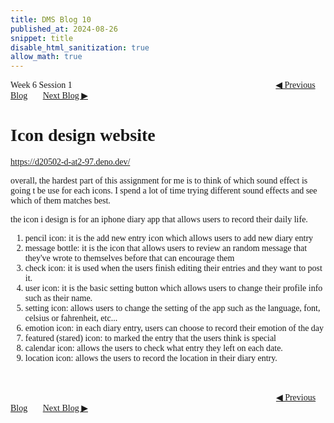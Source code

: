 ```yaml
---
title: DMS Blog 10
published_at: 2024-08-26
snippet: title
disable_html_sanitization: true
allow_math: true
---
```

<font face="Times New Roman">
Week 6 Session 1
<a href="https://d20502-d-dms1-blog-38.deno.dev/ninth-blog-post" class="button" style="margin-left:23em">◀︎ Previous Blog</a>&nbsp;&nbsp;&nbsp;&nbsp;&nbsp;&nbsp;
<a href="https://d20502-d-dms1-blog-38.deno.dev/eleventh-blog-post" class="button">Next Blog ▶︎</a>


# Icon design website 

https://d20502-d-at2-97.deno.dev/


overall, the hardest part of this assignment for me is to think of which sound effect is going t be use for each icons. I spend a lot of time trying different sound effects and see which of them matches best.

the icon i design is for an iphone diary app that allows users to record their daily life.


1. pencil icon: it is the add new entry icon which allows users to add new diary entry
2. message bottle: it is the icon that allows users to review an random message that they've wrote to themselves before that can encourage them
3. check icon: it is used when the users finish editing their entries and they want to post it.
4. user icon: it is the basic setting button which allows users to change their profile info such as their name.
5. setting icon: allows users to change the setting of the app such as the language, font, celsius or fahrenheit, etc...
6. emotion icon: in each diary entry, users can choose to record their emotion of the day
7. featured (stared) icon: to marked the entry that the users think is special
8. calendar icon: allows the users to check what entry they left on each date.
9. location icon: allows the users to record the location in their diary entry.

<br></br>
<a href="https://d20502-d-dms1-blog-38.deno.dev/ninth-blog-post" class="button" style="margin-left:30.35em">◀︎ Previous Blog</a>&nbsp;&nbsp;&nbsp;&nbsp;&nbsp;&nbsp;
<a href="https://d20502-d-dms1-blog-38.deno.dev/eleventh-blog-post" class="button">Next Blog ▶︎</a>
</font>